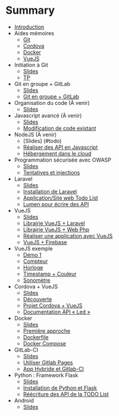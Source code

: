 # Summary

- [Introduction](README.md)
- Aides mémoires
  - [Git](cheatsheets/git/README.md)
  - [Cordova](cheatsheets/cordova/README.md)
  - [Docker](cheatsheets/docker/README.md)
  - [VueJS](cheatsheets/vuejs/README.md)
- Initiation à Git
  - [Slides](https://c4software.github.io/bts-sio/cours/sources/revealjs/index.html?source=git)
  - [TP](tp/git_initiation/README.md)
- Git en groupe + GitLab
  - [Slides](https://c4software.github.io/bts-sio/cours/sources/revealjs/index.html?source=gitlab)
  - [Git en groupe + GitLab](tp/gitlab/README.md)
- Organisation du code (À venir)
  - [Slides](https://c4software.github.io/bts-sio/cours/sources/revealjs/index.html?source=organisations)
- Javascript avancé (À venir)
  - [Slides](#todo)
  - [Modification de code existant](#todo)
- NodeJS  (À venir)
  - [Slides] (#todo)
  - [Réaliser des API en Javascript](#todo)
  - [Hébergement dans le cloud](#todo)
- Programmation sécurisée avec OWASP
  - [Slides](https://c4software.github.io/bts-sio/cours/sources/revealjs/index.html?source=securite_applications)
  - [Tentatives et injections](tp/securite/README.md)
- Laravel
  - [Slides](https://c4software.github.io/bts-sio/cours/sources/revealjs/index.html?source=laravel)
  - [Installation de Laravel](tp/laravel/introduction.md)
  - [Application/Site web Todo List](tp/laravel/application_todo_list.md)
  - [Lumen pour écrire des API](tp/laravel/creation_api.md)
- VueJS
  - [Slides](https://c4software.github.io/bts-sio/cours/sources/revealjs/index.html?source=vuejs)
  - [Librairie VueJS + Laravel](tp/vuejs/tp1-vuejs-laravel-api.md)
  - [Librairie VueJS + Web Php](tp/vuejs/tp1.md)
  - [Réaliser une application avec VueJS](tp/vuejs/tp2.md)
  - [VueJS + Firebase](tp/vuejs/firebase-vuejs.md)
- VueJS exemple
  - [Démo 1](https://c4software.github.io/bts-sio/demo/vuejs/demo1/index.html)
  - [Compteur](https://c4software.github.io/bts-sio/demo/vuejs/counter/index.html)
  - [Horloge](https://c4software.github.io/bts-sio/demo/vuejs/clock/index.html)
  - [Timestamp + Couleur](https://c4software.github.io/bts-sio/demo/vuejs/timestamp-color/index.html)
  - [Sonomètre](https://c4software.github.io/bts-sio/demo/vuejs/sound/index.html)
- Cordova + VueJS
  - [Slides](https://c4software.github.io/bts-sio/cours/sources/revealjs/index.html?source=cordova)
  - [Découverte](tp/cordova/decouverte.md)
  - [Projet Cordova + VueJS](tp/cordova/vuejs_cordova.md)
  - [Documentation API « Led »](tp/api/doc_api_led.md)
- Docker
  - [Slides](https://rawgit.com/c4software/bts/master/cours/docker/)
  - [Première approche](tp/docker/introduction.md)
  - [Dockerfile](tp/docker/dockerfile.md)
  - [Docker Compose](tp/docker/docker_compose.md)
- GitLab-CI
  - [Slides](https://c4software.github.io/bts-sio/cours/sources/revealjs/index.html?source=gitlabci)
  - [Utiliser Gitlab Pages](tp/ci/pages.md)
  - [App Hybride et Gitlab-CI](tp/ci/ci-hybride.md)
- Python : Framework Flask
  - [Slides](https://c4software.github.io/bts-sio/cours/sources/revealjs/index.html?source=python)
  - [Installation de Python et Flask](./tp/python/flask.md)
  - [Réécriture des API de la TODO List](./tp/python/flask_todolist_api.md)
- Android
  - [Slides](https://c4software.github.io/bts-sio/cours/sources/revealjs/index.html?source=android)
